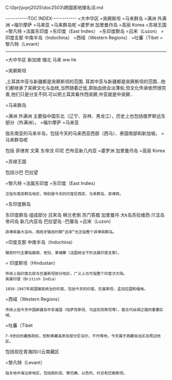 
C:\0prj\jvprj2025\doc2503\跨国家地理名词.md

-----------TOC INDEX------------
=大中华区
=突厥斯坦
=马来群岛
=满洲 外满洲
=福尔摩萨
=马来亚
=马来群岛呢
=婆罗洲 加里曼丹岛
=高丽 Korea
=苏禄王国
=黎凡特
=法属东印度
=东印度（East Indies）
=东印度群岛
=吕宋（Luzon）
=印度支那    中南半岛（Indochina）
=西域（Western Regions）
=吐蕃（Tibet
=黎凡特（Levant）

---------------------------

=大中华区 
新加坡 缅北 马来 ww hk


=突厥斯坦

,土耳其中亚与新疆都是突厥斯坦的范围.
耳其中亚与新疆都是突厥斯坦的范围...他们都继承了突厥文化与血统,当然随着迁徙,原始血统会淡薄些,但文化传承依然很完善,他们只是分支不同.可以把土耳其看作西突厥,中亚就是中突厥..


=马来群岛


=满洲 外满洲
主要指中国东北（辽宁、吉林、黑龙江），历史上也包括俄罗斯远东部分（外满洲）。
=福尔摩萨
=马来亚

指东南亚的马来半岛，包括今天的马来西亚西部（西马）、泰国南部和新加坡。
=马来群岛呢

包括 菲律宾  文莱 东帝汶 印尼 巴布亚新几内亚
=婆罗洲 加里曼丹岛
=高丽 Korea

=苏禄王国

包括沙巴 巴拉望 

=黎凡特
=法属东印度
=东印度（East Indies）

    泛指东南亚群岛地区，特别是今天的印度尼西亚、马来群岛、菲律宾。
=东印度群岛

东印度群岛  组成部分 吕宋岛 棉兰老倒 苏门答腊 加里曼丹 大k岛苏拉维西  爪洼岛 帝问岛  新几内亚岛 巴拉望岛 -巴厘岛
=吕宋（Luzon）

    菲律宾最大岛屿，西班牙殖民时期“吕宋”也泛指整个菲律宾群岛。

=印度支那    中南半岛（Indochina）

    殖民时代主要指越南、老挝、柬埔寨（法国统治下的法属印度支那）。

 = 印度斯坦（Hindustan）

    传统上指印度北部与巴基斯坦部分地区，广义上也可指整个印度次大陆。
    英属印度（British India）

    1858-1947年英国殖民统治的印度，包括今天的印度、巴基斯坦、孟加拉国和缅甸。
=西域（Western Regions）

    传统上指今天中国新疆及中亚诸国（哈萨克斯坦、乌兹别克斯坦等），是古代丝绸之路的重要区域。

=吐蕃（Tibet

    7-9世纪的藏族政权，控制青藏高原及部分尼泊尔、不丹等地，今天属于西藏自治区及周边地区。
包括现在青海四川云南藏区

=黎凡特（Levant）

    指东地中海沿岸地区，包括叙利亚、黎巴嫩、以色列、约旦和巴勒斯坦。